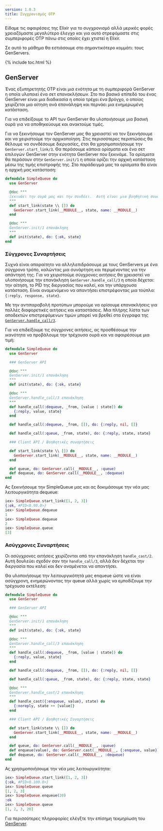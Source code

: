 ```yaml
---
version: 1.0.3
title: Συγχρονισμός OTP
---
```


Είδαμε τις αφαιρέσεις της Elixir για το συγχρονισμό αλλά μερικές φορές χρειαζόμαστε μεγαλύτερο έλεγχο και για αυτό στρεφόμαστε στις συμπεριφορές OTP πάνω στις οποίες έχει χτιστεί η Elixir.

Σε αυτό το μάθημα θα εστιάσουμε στο σημαντικότερο κομμάτι: τους GenServers.

{% include toc.html %}

## GenServer

Ένας εξυπηρετητής OTP είναι μια ενότητα με τη συμπεριφορά GenServer η οποία υλοποιεί ένα σετ επανακλήσεων.  Στο πιο βασικό επίπεδό του ένας GenServer είναι μια διαδικασία η οποία τρέχει ένα βρόγχο, ο οποίος χειρίζεται μια αίτηση ανά επανάληψη και περνάει μια ενημερωμένη κατάσταση.

Για να επιδείξουμε το API των GenServer θα υλοποιήσουμε μια βασική ουρά για να αποθηκεύουμε και ανακτούμε τιμές.

Για να ξεκινήσουμε τον GenServer μας θα χρειαστεί να τον ξεκινήσουμε και να χειριστούμε την αρχικοποίηση.  Στις περισσότερες περιπτώσεις θα θέλουμε να συνδέσουμε διεργασίες, έτσι θα χρησιμοποιήσουμε την `GenServer.start_link/3`.  Θα περάσουμε κάποια ορίσματα και ένα σετ επιλογών GenServer στην ενότητα GenServer που ξεκινάμε.  Τα ορίσματα θα περάσουν στην `GenServer.init/1` η οποία ορίζει την αρχική κατάσταση μέσω της τιμής επιστροφής της.  Στο παράδειγμά μας τα ορίσματα θα είναι η αρχική μας κατάσταση:

```elixir
defmodule SimpleQueue do
  use GenServer

  @doc """
  Ξεκινάει την ουρά μας και την συνδέει.  Αυτή είναι μια βοηθητική συνάρτηση
  """
  def start_link(state \\ []) do
    GenServer.start_link(__MODULE__, state, name: __MODULE__)
  end

  @doc """
  GenServer.init/1 επανάκληση
  """
  def init(state), do: {:ok, state}
end
```

### Σύγχρονες Συναρτήσεις

Συχνά είναι απαραίτητο να αλληλεπιδράσουμε με τους GenServers με ένα σύγχρονο τρόπο, καλώντας μια συνάρτηση και περιμένοντας για την απάντησή της.  Για να χειριστούμε σύγχρονες αιτήσεις θα χρειαστεί να υλοποιήσουμε την επανάκληση `GenServer.handle_call/3` η οποία δέχεται: την αίτηση, το PID της διεργασίας που καλεί, και την υπάρχουσα κατάσταση.  Είναι αναμενόμενο να απαντήσει επιστρέφοντας μια τούπλα: `{:reply, response, state}`.  

Με την αντιπαραβολή προτύπων μπορούμε να ορίσουμε επανακλήσεις για πολλές διαφορετικές αιτήσεις και καταστάσεις.  Μια πλήρης λίστα των αποδεκτών επιστρεφόμενων τιμών μπορεί να βρεθεί στα έγγραφα της [`GenServer.handle_call/3`](https://hexdocs.pm/elixir/GenServer.html#c:handle_call/3).

Για να επιδείξουμε τις σύγχρονες αιτήσεις, ας προσθέσουμε την ικανότητα να προβάλουμε την τρέχουσα ουρά και να αφαιρέσουμε μια τιμή:

```elixir
defmodule SimpleQueue do
  use GenServer

  ### GenServer API

  @doc """
  GenServer.init/1 επανάκληση
  """
  def init(state), do: {:ok, state}

  @doc """
  GenServer.handle_call/3 επανάκληση
  """
  def handle_call(:dequeue, _from, [value | state]) do
    {:reply, value, state}
  end

  def handle_call(:dequeue, _from, []), do: {:reply, nil, []}

  def handle_call(:queue, _from, state), do: {:reply, state, state}

  ### Client API / Βοηθητικές συναρτήσεις

  def start_link(state \\ []) do
    GenServer.start_link(__MODULE__, state, name: __MODULE__)
  end

  def queue, do: GenServer.call(__MODULE__, :queue)
  def dequeue, do: GenServer.call(__MODULE__, :dequeue)
end
```

Ας ξεκινήσουμε την SimpleQueue μας και ας δοκιμάσουμε την νέα μας λειτουργικότητα dequeue:

```elixir
iex> SimpleQueue.start_link([1, 2, 3])
{:ok, #PID<0.90.0>}
iex> SimpleQueue.dequeue
1
iex> SimpleQueue.dequeue
2
iex> SimpleQueue.queue
[3]
```

### Ασύγχρονες Συναρτήσεις

Οι ασύγχρονες αιτήσεις χειρίζονται από την επανάκληση `handle_cast/2`.  Αυτή δουλεύει σχεδόν σαν την `handle_call/3`, αλλά δεν δέχεται την διεργασία που καλεί και δεν αναμένεται να απαντήσει.

Θα υλοποιήσουμε την λειτουργικότητά μας enqueue ώστε να είναι ασύγχρονη, ενημερώνοντας την queue αλλά χωρίς να εμποδίζουμε την τρέχουσα εκτέλεση:

```elixir
defmodule SimpleQueue do
  use GenServer

  ### GenServer API

  @doc """
  GenServer.init/1 επανάκληση
  """
  def init(state), do: {:ok, state}

  @doc """
  GenServer.handle_call/3 επανάκληση
  """
  def handle_call(:dequeue, _from, [value | state]) do
    {:reply, value, state}
  end

  def handle_call(:dequeue, _from, []), do: {:reply, nil, []}

  def handle_call(:queue, _from, state), do: {:reply, state, state}

  @doc """
  GenServer.handle_cast/2 επανάκληση
  """
  def handle_cast({:enqueue, value}, state) do
    {:noreply, state ++ [value]}
  end

  ### Client API / Βοηθητικές Συναρτήσεις

  def start_link(state \\ []) do
    GenServer.start_link(__MODULE__, state, name: __MODULE__)
  end

  def queue, do: GenServer.call(__MODULE__, :queue)
  def enqueue(value), do: GenServer.cast(__MODULE__, {:enqueue, value})
  def dequeue, do: GenServer.call(__MODULE__, :dequeue)
end
```

Ας χρησιμοποιήσουμε την νέα μας λειτουργικότητα:

```elixir
iex> SimpleQueue.start_link([1, 2, 3])
{:ok, #PID<0.100.0>}
iex> SimpleQueue.queue
[1, 2, 3]
iex> SimpleQueue.enqueue(20)
:ok
iex> SimpleQueue.queue
[1, 2, 3, 20]
```

Για περισσότερες πληροφορίες ελέγξτε την επίσημη τεκμηρίωση του [GenServer](https://hexdocs.pm/elixir/GenServer.html#content).
